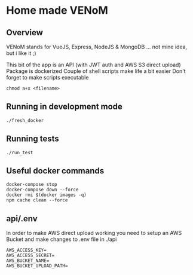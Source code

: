 # Home made VENoM

## Overview

VENoM stands for VueJS, Express, NodeJS & MongoDB ... not mine idea, but i like it ;)

This bit of the app is an API (with JWT auth and AWS S3 direct upload)
Package is dockerized
Couple of shell scripts make life a bit easier
Don't forget to make scripts executable

```
chmod a+x <filename>
```

## Running in development mode

```
./fresh_docker
```

## Running tests

```
./run_test
```

## Useful docker commands

```
docker-compose stop
docker-compose down --force
docker rmi $(docker images -q)
npm cache clean --force
```
## api/.env

In order to make AWS direct upload working you need to setup an AWS Bucket and make changes to .env file in ./api

```
AWS_ACCESS_KEY=
AWS_ACCESS_SECRET=
AWS_BUCKET_NAME=
AWS_BUCKET_UPLOAD_PATH=
```
